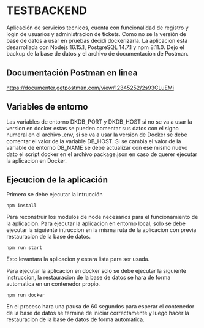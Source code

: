# TESTBACKEND

Aplicación de servicios tecnicos, cuenta con funcionalidad de registro y login de usuarios y administracion de tickets. Como no se la versión de base de datos a usar en pruebas decidi dockerizarla.
La aplicacion esta desarrollada con Nodejs 16.15.1, PostgreSQL 14.7.1 y npm 8.11.0. Dejo el backup de la base de datos y el archivo de documentacion de Postman.

## Documentación Postman en linea

https://documenter.getpostman.com/view/12345252/2s93CLuEMi

## Variables de entorno

Las variables de entorno DKDB_PORT y DKDB_HOST si no se va a usar la version en docker estas se pueden comentar sus datos con el signo numeral en el archivo .env, si se va a usar la version de Docker se debe comentar el valor de la variable DB_HOST. Si se cambia el valor de la variable de entorno DB_NAME se debe actualizar con ese mismo nuevo dato el script docker en el archivo package.json en caso de querer ejecutar la aplicacion en Docker.

## Ejecucion de la aplicación

Primero se debe ejecutar la intrucción 

    npm install

Para reconstruir los modulos de node necesarios para el funcionamiento de la aplicacion.
Para ejecutar la aplicacion en entorno local, solo se debe ejecutar la siguiente intruccion en la misma ruta de la aplicacion con previa restauracion de la base de datos.

    npm run start

Esto levantara la aplicacion y estara lista para ser usada.

Para ejecutar la aplicacion en docker solo se debe ejecutar la siguiente instruccion, la restauracion de la base de datos se hara de forma automatica en un contenedor propio.

    npm run docker

En el proceso hara una pausa de 60 segundos para esperar el contenedor de la base de datos se termine de iniciar correctamente y luego hacer la restauracion de la base de datos de forma automatica.